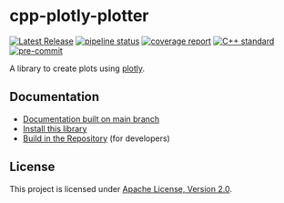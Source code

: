 # cpp-plotly-plotter

[![Latest Release](https://gitlab.com/MusicScience37Projects/utility-libraries/cpp-plotly-plotter/-/badges/release.svg)](https://gitlab.com/MusicScience37Projects/utility-libraries/cpp-plotly-plotter/-/releases)
[![pipeline status](https://gitlab.com/MusicScience37Projects/utility-libraries/cpp-plotly-plotter/badges/main/pipeline.svg)](https://gitlab.com/MusicScience37Projects/utility-libraries/cpp-plotly-plotter/-/commits/main)
[![coverage report](https://gitlab.com/MusicScience37Projects/utility-libraries/cpp-plotly-plotter/badges/main/coverage.svg)](https://gitlab.com/MusicScience37Projects/utility-libraries/cpp-plotly-plotter/-/commits/main)
[![C++ standard](https://img.shields.io/badge/standard-C%2B%2B17-blue?logo=c%2B%2B)](https://en.cppreference.com/w/cpp/compiler_support/17)
[![pre-commit](https://img.shields.io/badge/pre--commit-enabled-brightgreen?logo=pre-commit&logoColor=white)](https://github.com/pre-commit/pre-commit)

A library to create plots using [plotly](https://plotly.com/).

## Documentation

- [Documentation built on main branch](https://cpp-plotly-plotter-332fca.gitlab.io/)
- [Install this library](doc/sphinx/src/install.md)
- [Build in the Repository](doc/sphinx/src/how_to_build_in_repository.md) (for developers)

## License

This project is licensed under [Apache License, Version 2.0](https://www.apache.org/licenses/LICENSE-2.0).
